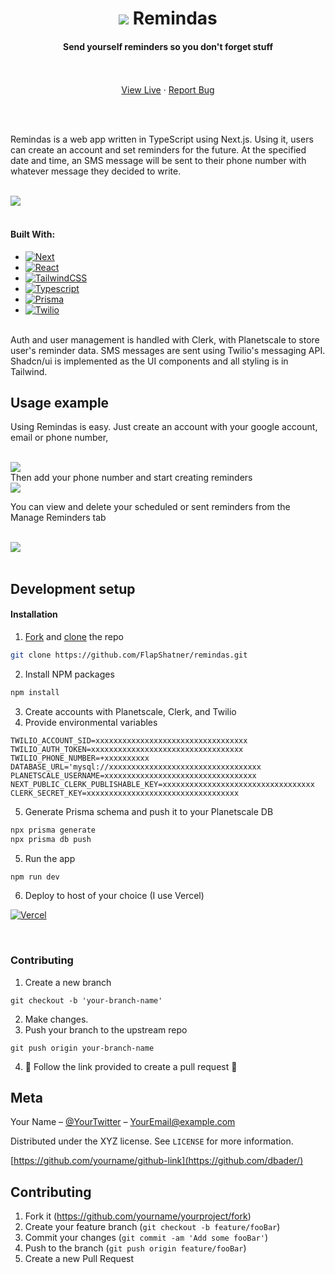 <a name="readme-top"></a>

<h1 align="center">
<img src="public/icon-black.png"/>
Remindas</h1>

  <h4 align="center">Send yourself reminders so you don't forget stuff</h4> 
    <br />
    <br />
    <div align='center'>   
        <a href="https://remindas.vercel.app/">View Live</a>
        ·
        <a href="https://github.com/FlapShatner/remindas/issues">Report Bug</a> 
   </div>

<!-- ABOUT THE PROJECT -->

<br><br>

Remindas is a web app written in TypeScript using Next.js.
Using it, users can create an account and set reminders for the future. At the specified date and time, an SMS message will be sent to their phone number with whatever message they decided to write.
<br>
<br>

![](/public/remindas-main.png)
<br>
<br>

#### Built With:

- [![Next][Next.js]][Next-url]
- [![React][React.js]][React-url]
- [![TailwindCSS][TailwindCSS]][Tailwind-url]
- [![Typescript][Typescript]][Typescript-url]
- [![Prisma][Prisma]][Prisma-url]
- [![Twilio][Twilio]][Twilio-url]

<br>
Auth and user management is handled with Clerk, with Planetscale to store user's reminder data. SMS messages are sent using Twilio's messaging API. Shadcn/ui is implemented as the UI components and all styling is in Tailwind.
<br>

## Usage example

Using Remindas is easy. Just create an account with your google account, email or phone number,

<br>

<img src="public/signup.png" />

<br>
Then add your phone number and start creating reminders

<br>

<img src="public/main-crop.png" />

<br>

You can view and delete your scheduled or sent reminders from the Manage Reminders tab

<br>

<img src="public/manage.png">

<br>
<br>

## Development setup

#### Installation

1. [Fork](https://docs.github.com/en/get-started/quickstart/fork-a-repo) and [clone](https://docs.github.com/en/get-started/quickstart/fork-a-repo#cloning-your-forked-repository) the repo

```sh
git clone https://github.com/FlapShatner/remindas.git
```

2. Install NPM packages

```sh
npm install
```

3. Create accounts with Planetscale, Clerk, and Twilio
4. Provide environmental variables

```
TWILIO_ACCOUNT_SID=xxxxxxxxxxxxxxxxxxxxxxxxxxxxxxxxxx
TWILIO_AUTH_TOKEN=xxxxxxxxxxxxxxxxxxxxxxxxxxxxxxxxxx
TWILIO_PHONE_NUMBER=+xxxxxxxxxx
DATABASE_URL='mysql://xxxxxxxxxxxxxxxxxxxxxxxxxxxxxxxxxx
PLANETSCALE_USERNAME=xxxxxxxxxxxxxxxxxxxxxxxxxxxxxxxxxx
NEXT_PUBLIC_CLERK_PUBLISHABLE_KEY=xxxxxxxxxxxxxxxxxxxxxxxxxxxxxxxxxx
CLERK_SECRET_KEY=xxxxxxxxxxxxxxxxxxxxxxxxxxxxxxxxxx
```

5. Generate Prisma schema and push it to your Planetscale DB

```sh
npx prisma generate
npx prisma db push
```

5. Run the app

```sh
npm run dev
```

6. Deploy to host of your choice (I use Vercel)

[![Vercel][Vercel]][Vercel-url]

<br>

### Contributing

1. Create a new branch

```shell
git checkout -b 'your-branch-name'
```

2. Make changes.
3. Push your branch to the upstream repo

```shell
git push origin your-branch-name
```

4. 🎉 Follow the link provided to create a pull request 🎉

## Meta

Your Name – [@YourTwitter](https://twitter.com/dbader_org) – YourEmail@example.com

Distributed under the XYZ license. See `LICENSE` for more information.

[https://github.com/yourname/github-link](https://github.com/dbader/)

## Contributing

1. Fork it (<https://github.com/yourname/yourproject/fork>)
2. Create your feature branch (`git checkout -b feature/fooBar`)
3. Commit your changes (`git commit -am 'Add some fooBar'`)
4. Push to the branch (`git push origin feature/fooBar`)
5. Create a new Pull Request

<!-- Markdown link & img dfn's -->

[Next.js]: https://img.shields.io/badge/next.js-000000?style=flat-square&logo=nextdotjs&logoColor=white
[Next-url]: https://nextjs.org/
[React.js]: https://img.shields.io/badge/React-20232A?style=flat-square&logo=react&logoColor=61DAFB
[React-url]: https://reactjs.org/
[TailwindCSS]: https://img.shields.io/badge/tailwindcss-%2338B2AC.svg?style=flat-square&logo=tailwind-css&logoColor=white
[Tailwind-url]: https://tailwindcss.com/
[TypeScript]: https://img.shields.io/badge/typescript-%23007ACC.svg?style=flat-square&logo=typescript&logoColor=white
[TypeScript-url]: https://www.typescriptlang.org/
[Vercel]: https://img.shields.io/badge/vercel-%23000000.svg?style=flat-square&logo=vercel&logoColor=white
[Vercel-url]: https://vercel.com/
[Prisma]: https://img.shields.io/badge/Prisma-3982CE?style=flat-square&logo=Prisma&logoColor=white
[Prisma-url]: https://www.prisma.io/docs
[Twilio]: https://img.shields.io/badge/Twilio-F22F46?style=flat-square&logo=Twilio&logoColor=white
[Twilio-url]: https://www.twilio.com

